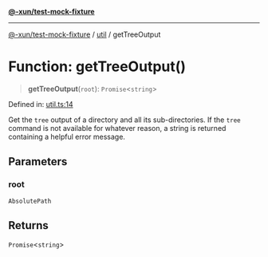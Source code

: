 [**@-xun/test-mock-fixture**](../../README.md)

***

[@-xun/test-mock-fixture](../../README.md) / [util](../README.md) / getTreeOutput

# Function: getTreeOutput()

> **getTreeOutput**(`root`): `Promise`\<`string`\>

Defined in: [util.ts:14](https://github.com/Xunnamius/test-utils/blob/a9b840fe53d5a76c20197dcb52c5564e63e661b4/packages/test-mock-fixture/src/util.ts#L14)

Get the `tree` output of a directory and all its sub-directories. If the
`tree` command is not available for whatever reason, a string is returned
containing a helpful error message.

## Parameters

### root

`AbsolutePath`

## Returns

`Promise`\<`string`\>
